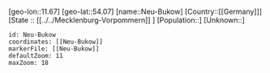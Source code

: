 ﻿---
location: [54.07,11.67]
mapzoom: [7,12] 
mapmarker: city 
type: City
tags:
- geo/City


SpocWebEntityId: 32790
isDeleted: false
confidential: public

---
[geo-lon::11.67]
[geo-lat::54.07]
[name::Neu-Bukow]
[Country::[[Germany]]]
[State :: [[../../Mecklenburg-Vorpommern]] ]
[Population::]
[Unknown::]


```leaflet
id: Neu-Bukow
coordinates: [[Neu-Bukow]]
markerFile: [[Neu-Bukow]]
defaultZoom: 11 
maxZoom: 18
```
